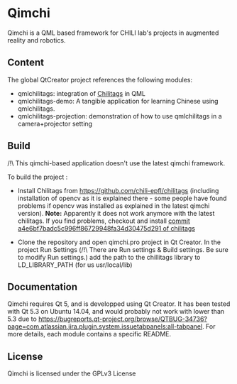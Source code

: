 Qimchi
=======

Qimchi is a QML based framework for CHILI lab's projects in augmented reality
and robotics.

Content
--------

The global QtCreator project references the following modules:

* qmlchilitags: integration of [Chilitags](https://github.com/chili-epfl/chilitags)
  in QML
* qmlchilitags-demo: A tangible application for learning Chinese using qmlchilitags.
* qmlchilitags-projection: demonstration of how to use qmlchilitags in a
  camera+projector setting


Build
------

/!\ This qimchi-based application doesn't use the latest qimchi framework.

To build the project :

- Install Chilitags from https://github.com/chili-epfl/chilitags (including installation of opencv as it is explained there - some people have found problems if opencv was installed as explained in the latest qimchi version). **Note:** Apparently it does not work anymore with the latest chilitags. If you find problems, checkout and install [commit a4e6bf7badc5c996ff86729948fa34d30475d291 of chilitags](https://github.com/chili-epfl/chilitags/commit/a4e6bf7badc5c996ff86729948fa34d30475d291)

- Clone the repository and open qimchi.pro project in Qt Creator. In the project Run Settings (/!\ There are Run settings & Build settings. Be sure to modify Run settings.) add the path to the chillitags library to LD_LIBRARY_PATH (for us usr/local/lib)


Documentation
-------------

Qimchi requires Qt 5, and is developped using Qt Creator.
It has been tested with Qt 5.3 on Ubuntu 14.04, and would probably not work
with lower than 5.3 due to 
https://bugreports.qt-project.org/browse/QTBUG-34736?page=com.atlassian.jira.plugin.system.issuetabpanels:all-tabpanel.
For more details, each module contains a specific README.

License
-------
Qimchi is licensed under the GPLv3 License

